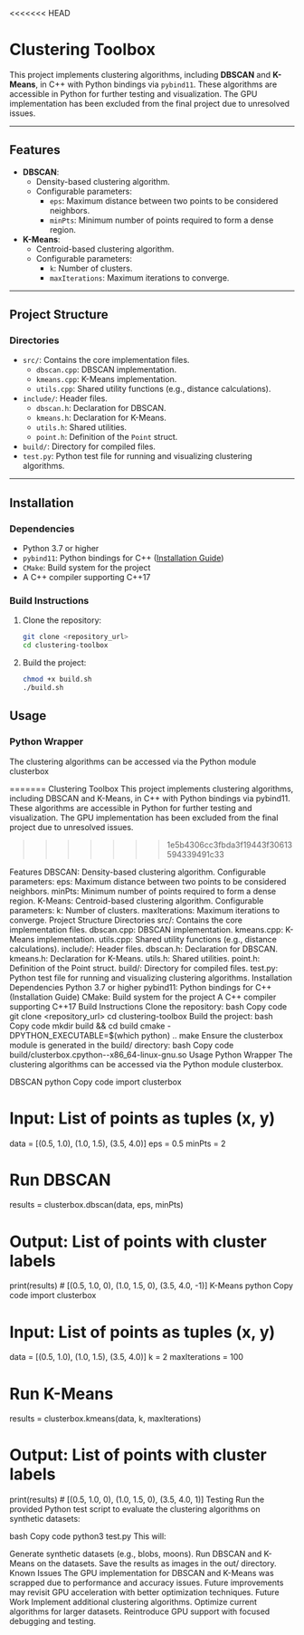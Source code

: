 <<<<<<< HEAD
# **Clustering Toolbox**

This project implements clustering algorithms, including **DBSCAN** and **K-Means**, in C++ with Python bindings via `pybind11`. These algorithms are accessible in Python for further testing and visualization. The GPU implementation has been excluded from the final project due to unresolved issues.

---

## **Features**
- **DBSCAN**:
  - Density-based clustering algorithm.
  - Configurable parameters:
    - `eps`: Maximum distance between two points to be considered neighbors.
    - `minPts`: Minimum number of points required to form a dense region.
- **K-Means**:
  - Centroid-based clustering algorithm.
  - Configurable parameters:
    - `k`: Number of clusters.
    - `maxIterations`: Maximum iterations to converge.

---

## **Project Structure**

### **Directories**
- `src/`: Contains the core implementation files.
  - `dbscan.cpp`: DBSCAN implementation.
  - `kmeans.cpp`: K-Means implementation.
  - `utils.cpp`: Shared utility functions (e.g., distance calculations).
- `include/`: Header files.
  - `dbscan.h`: Declaration for DBSCAN.
  - `kmeans.h`: Declaration for K-Means.
  - `utils.h`: Shared utilities.
  - `point.h`: Definition of the `Point` struct.
- `build/`: Directory for compiled files.
- `test.py`: Python test file for running and visualizing clustering algorithms.

---

## **Installation**

### **Dependencies**
- Python 3.7 or higher
- `pybind11`: Python bindings for C++ ([Installation Guide](https://pybind11.readthedocs.io/en/stable/compiling.html))
- `CMake`: Build system for the project
- A C++ compiler supporting C++17

### **Build Instructions**
1. Clone the repository:
   ```bash
   git clone <repository_url>
   cd clustering-toolbox
   ```
2. Build the project:
    ```bash
    chmod +x build.sh
    ./build.sh
    ```
## **Usage**

### **Python Wrapper**
The clustering algorithms can be accessed via the Python module clusterbox



=======
Clustering Toolbox
This project implements clustering algorithms, including DBSCAN and K-Means, in C++ with Python bindings via pybind11. These algorithms are accessible in Python for further testing and visualization. The GPU implementation has been excluded from the final project due to unresolved issues.
>>>>>>> 1e5b4306cc3fbda3f19443f30613594339491c33

Features
DBSCAN:
Density-based clustering algorithm.
Configurable parameters:
eps: Maximum distance between two points to be considered neighbors.
minPts: Minimum number of points required to form a dense region.
K-Means:
Centroid-based clustering algorithm.
Configurable parameters:
k: Number of clusters.
maxIterations: Maximum iterations to converge.
Project Structure
Directories
src/: Contains the core implementation files.
dbscan.cpp: DBSCAN implementation.
kmeans.cpp: K-Means implementation.
utils.cpp: Shared utility functions (e.g., distance calculations).
include/: Header files.
dbscan.h: Declaration for DBSCAN.
kmeans.h: Declaration for K-Means.
utils.h: Shared utilities.
point.h: Definition of the Point struct.
build/: Directory for compiled files.
test.py: Python test file for running and visualizing clustering algorithms.
Installation
Dependencies
Python 3.7 or higher
pybind11: Python bindings for C++ (Installation Guide)
CMake: Build system for the project
A C++ compiler supporting C++17
Build Instructions
Clone the repository:
bash
Copy code
git clone <repository_url>
cd clustering-toolbox
Build the project:
bash
Copy code
mkdir build && cd build
cmake -DPYTHON_EXECUTABLE=$(which python) ..
make
Ensure the clusterbox module is generated in the build/ directory:
bash
Copy code
build/clusterbox.cpython-<version>-x86_64-linux-gnu.so
Usage
Python Wrapper
The clustering algorithms can be accessed via the Python module clusterbox.

DBSCAN
python
Copy code
import clusterbox

# Input: List of points as tuples (x, y)
data = [(0.5, 1.0), (1.0, 1.5), (3.5, 4.0)]
eps = 0.5
minPts = 2

# Run DBSCAN
results = clusterbox.dbscan(data, eps, minPts)
# Output: List of points with cluster labels
print(results)  # [(0.5, 1.0, 0), (1.0, 1.5, 0), (3.5, 4.0, -1)]
K-Means
python
Copy code
import clusterbox

# Input: List of points as tuples (x, y)
data = [(0.5, 1.0), (1.0, 1.5), (3.5, 4.0)]
k = 2
maxIterations = 100

# Run K-Means
results = clusterbox.kmeans(data, k, maxIterations)
# Output: List of points with cluster labels
print(results)  # [(0.5, 1.0, 0), (1.0, 1.5, 0), (3.5, 4.0, 1)]
Testing
Run the provided Python test script to evaluate the clustering algorithms on synthetic datasets:

bash
Copy code
python3 test.py
This will:

Generate synthetic datasets (e.g., blobs, moons).
Run DBSCAN and K-Means on the datasets.
Save the results as images in the out/ directory.
Known Issues
The GPU implementation for DBSCAN and K-Means was scrapped due to performance and accuracy issues.
Future improvements may revisit GPU acceleration with better optimization techniques.
Future Work
Implement additional clustering algorithms.
Optimize current algorithms for larger datasets.
Reintroduce GPU support with focused debugging and testing.
